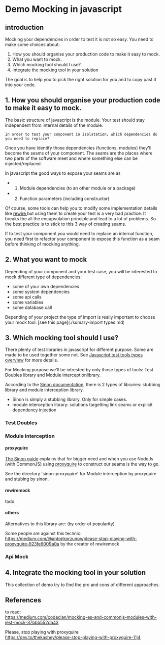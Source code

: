 # Demo Mocking in javascript

## introduction

Mocking your dependencies in order to test it is not so easy. You need to make some choices about:

1. How you should organise your production code to make it easy to mock.
2. What you want to mock.
3. Which mocking tool should I use?
4. Integrate the mocking tool in your solution

The goal is to help you to pick the right solution for you and to copy past it into your code.

## 1. How you should organise your production code to make it easy to mock.

The basic structure of javascript is the module.
Your test should stay independent from internal details of the module.

```
In order to test your component in isolatation, which dependencies do you need to replace?
```

Once you have identify those dependencies (functions, modules) they'll become the seams of your component. The seams are the places where two parts of the software meet and where something else can be injected/replaced.

In javascript the good ways to expose your seams are as

- 1. Module dependencies (to an other module or a package)
- 2. Function parameters (including constructor)

Of course, some tools can help you to modify some implementation details like [rewire
](https://github.com/jhnns/rewire) but using them to create your test is a very bad practice. It breaks the all the encapsulation principle and lead to a lot of problems. So the best practice is to stick to this 3 way of creating seams.

If to test your component you would need to replace an internal function, you need first to refactor your component to expose this function as a seam before thinking of mocking anything.

## 2. What you want to mock

Depending of your component and your test case, you will be interested to mock different type of dependencies:

- some of your own dependencies
- some system dependencies
- some api calls
- some variables
- some database call

Depending of your project the type of import is really important to choose your mock tool.
[see this page](./sumary-import types.md)

## 3. Which mocking tool should I use?

There plenty of test libraries in javascript for different purpose. Some are made to be used together some not. See [Javascript test tools types overview](./js-test-tools-overview.md) for more details.

For Mocking purpose we'll be intrested by only those types of tools: Test Doubles library and Module interceptionlibrary.

According to the [Sinon documentation](https://sinonjs.org/how-to/stub-dependency/),
there is 2 types of libraries: stubbing library and module interception library.

- Sinon is simply a stubbing library. Only for simple cases.
- module interception library: solutions targetting link seams or explicit dependency injection

### Test Doubles

### Module interception

#### proxyquire

[The Sinon guide](https://sinonjs.org/how-to/link-seams-commonjs/) explains that for bigger need and when you use NodeJs (with CommonJS) using [proxyquire](https://github.com/thlorenz/proxyquire) to construct our seams is the way to go.

See the directory 'sinon-proxyquire' for Module interception by proxyquire and stubing by sinon.

#### rewiremock

todo

#### others

Alternatives to this library are: (by order of popularity)

Some people are against this technic:
https://medium.com/@antonkorzunov/please-stop-playing-with-proxyquire-923fe6009a0a
by the creator of rewiremock

### Api Mock

## 4. Integrate the mocking tool in your solution

This collection of demo try to find the pro and cons of different approaches.

## References

to read:  
https://medium.com/codeclan/mocking-es-and-commonjs-modules-with-jest-mock-37bbb552da43

Please, stop playing with proxyquire  
https://dev.to/thekashey/please-stop-playing-with-proxyquire-11j4
